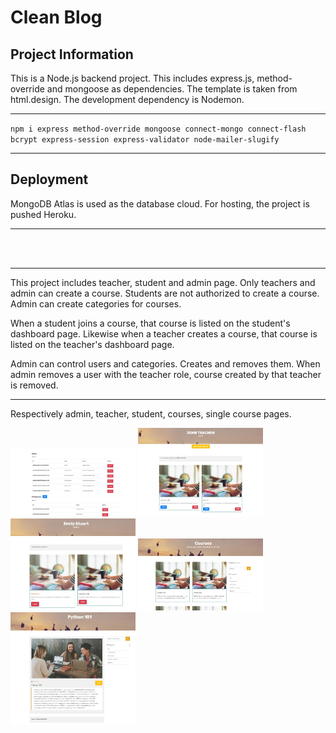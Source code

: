 # Clean Blog

## Project Information

This is a Node.js backend project. This includes express.js, method-override and mongoose as dependencies. The template is taken from html.design. The development dependency is Nodemon.

<hr>

`npm i express method-override mongoose connect-mongo connect-flash bcrypt express-session express-validator node-mailer-slugify`

 <hr>

## Deployment

MongoDB Atlas is used as the database cloud. For hosting, the project is pushed Heroku.

<hr>

<!-- https://clean-blog-ok.herokuapp.com/ -->
<br><br>

<hr>

This project includes teacher, student and admin page. Only teachers and admin can create a course. Students are not authorized to create a course. Admin can create categories for courses.

When a student joins a course, that course is listed on the student's dashboard page. Likewise when a teacher creates a course, that course is listed on the teacher's dashboard page.

Admin can control users and categories. Creates and removes them. When admin removes a user with the teacher role, course created by that teacher is removed.

<hr>

Respectively admin, teacher, student, courses, single course pages.

<img src="./screenshots/adpage.jpg" width="200px" />
<img src="./screenshots/teachpage.jpg" width="200px" />
<img src="./screenshots/stupage.jpg" width="200px" />
<img src="./screenshots/cspage.jpg" width="200px" />
<img src="./screenshots/scpage.jpg" width="200px" />